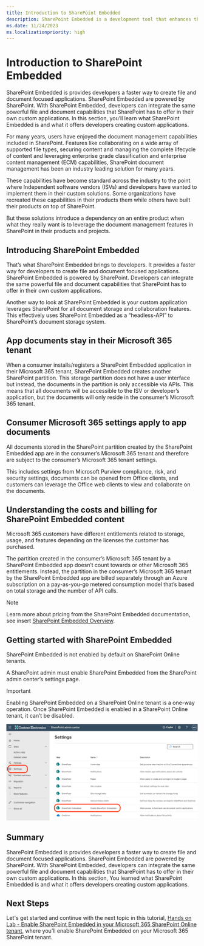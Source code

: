 ```yaml
---
title: Introduction to SharePoint Embedded
description: SharePoint Embedded is a development tool that enhances the speed of creating file and document-focused applications by utilizing the capabilities of SharePoint. In this section you'll learn the features and benefits of SharePoint Embedded for custom application development.
ms.date: 11/24/2023
ms.localizationpriority: high
---
```

# Introduction to SharePoint Embedded

SharePoint Embedded is provides developers a faster way to create file and document focused applications. SharePoint Embedded are powered by SharePoint. With SharePoint Embedded, developers can integrate the same powerful file and document capabilities that SharePoint has to offer in their own custom applications. In this section, you’ll learn what SharePoint Embedded is and what it offers developers creating custom applications.

For many years, users have enjoyed the document management capabilities included in SharePoint. Features like collaborating on a wide array of supported file types, securing content and managing the complete lifecycle of content and leveraging enterprise grade classification and enterprise content management (ECM) capabilities, SharePoint document management has been an industry leading solution for many years.

These capabilities have become standard across the industry to the point where Independent software vendors (ISVs) and developers have wanted to implement them in their custom solutions. Some organizations have recreated these capabilities in their products them while others have built their products on top of SharePoint.

But these solutions introduce a dependency on an entire product when what they really want is to leverage the document management features in SharePoint in their products and projects.

## Introducing SharePoint Embedded

That’s what SharePoint Embedded brings to developers. It provides a faster way for developers to create file and document focused applications. SharePoint Embedded is powered by SharePoint. Developers can integrate the same powerful file and document capabilities that SharePoint has to offer in their own custom applications.

Another way to look at SharePoint Embedded is your custom application leverages SharePoint for all document storage and collaboration features. This effectively uses SharePoint Embedded as a “headless-API” to SharePoint’s document storage system.

## App documents stay in their Microsoft 365 tenant

When a consumer installs/registers a SharePoint Embedded application in their Microsoft 365 tenant, SharePoint Embedded creates another SharePoint partition. This storage partition does not have a user interface but instead, the documents in the partition is only accessible via APIs. This means that all documents will be accessible to the ISV or developer’s application, but the documents will only reside in the consumer’s Microsoft 365 tenant.

## Consumer Microsoft 365 settings apply to app documents

All documents stored in the SharePoint partition created by the SharePoint Embedded app are in the consumer’s Microsoft 365 tenant and therefore are subject to the consumer’s Microsoft 365 tenant settings.

This includes settings from Microsoft Purview compliance, risk, and security settings, documents can be opened from Office clients, and customers can leverage the Office web clients to view and collaborate on the documents.

## Understanding the costs and billing for SharePoint Embedded content

Microsoft 365 customers have different entitlements related to storage, usage, and features depending on the licenses the customer has purchased.

The partition created in the consumer’s Microsoft 365 tenant by a SharePoint Embedded app doesn’t count towards or other Microsoft 365 entitlements. Instead, the partition in the consumer’s Microsoft 365 tenant by the SharePoint Embedded app are billed separately through an Azure subscription on a pay-as-you-go metered consumption model that’s based on total storage and the number of API calls.

> [!NOTE]
> Learn more about pricing from the SharePoint Embedded documentation, see insert [SharePoint Embedded Overview](../overview.md).

## Getting started with SharePoint Embedded

SharePoint Embedded is not enabled by default on SharePoint Online tenants.

A SharePoint admin must enable SharePoint Embedded from the SharePoint admin center’s settings page.

> [!IMPORTANT]
> Enabling SharePoint Embedded on a SharePoint Online tenant is a one-way operation. Once SharePoint Embedded is enabled in a SharePoint Online tenant, it can’t be disabled.

![Screenshot of the SharePoint admin center Settings page.](./images/m01/02-sharepoint-admin-center.png)

## Summary

SharePoint Embedded is provides developers a faster way to create file and document focused applications. SharePoint Embedded are powered by SharePoint. With SharePoint Embedded, developers can integrate the same powerful file and document capabilities that SharePoint has to offer in their own custom applications. In this section, You learned what SharePoint Embedded is and what it offers developers creating custom applications.

## Next Steps

Let's get started and continue with the next topic in this tutorial, [Hands on Lab - Enable SharePoint Embedded in your Microsoft 365 SharePoint Online tenant](m01-03-hol.md), where you’ll enable SharePoint Embedded on your Microsoft 365 SharePoint tenant.
